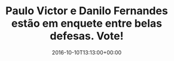 ---
layout: post
title: "Paulo Victor e Danilo Fernandes estão em enquete entre belas defesas. Vote!"
date: 2016-10-10T13:13:00+00:00
external_link: "http://sportv.globo.com/site/programas/e-gol/noticia/2016/10/paulo-victor-e-danilo-fernandes-estao-em-enquete-entre-belas-defesas-vote.html"
categories: news globo.com
---